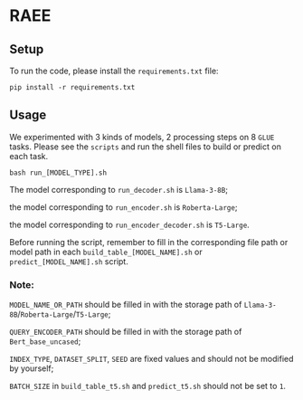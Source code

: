 # RAEE

## Setup
To run the code, please install the `requirements.txt` file:

```
pip install -r requirements.txt
```

## Usage
We experimented with 3 kinds of models, 2 processing steps on 8 `GLUE` tasks.
Please see the `scripts` and run the shell files to build or predict on each task.

```
bash run_[MODEL_TYPE].sh
```

The model corresponding to `run_decoder.sh` is `Llama-3-8B`;

the model corresponding to `run_encoder.sh` is `Roberta-Large`;

the model corresponding to `run_encoder_decoder.sh` is `T5-Large`.

Before running the script, remember to fill in the corresponding file path or model path in each `build_table_[MODEL_NAME].sh` or `predict_[MODEL_NAME].sh` script. 

### Note:

`MODEL_NAME_OR_PATH` should be filled in with the storage path of `Llama-3-8B`/`Roberta-Large`/`T5-Large`;

`QUERY_ENCODER_PATH` should be filled in with the storage path of `Bert_base_uncased`; 

`INDEX_TYPE`, `DATASET_SPLIT`, `SEED` are fixed values ​​and should not be modified by yourself;

`BATCH_SIZE` in `build_table_t5.sh` and `predict_t5.sh` should not be set to `1`.
